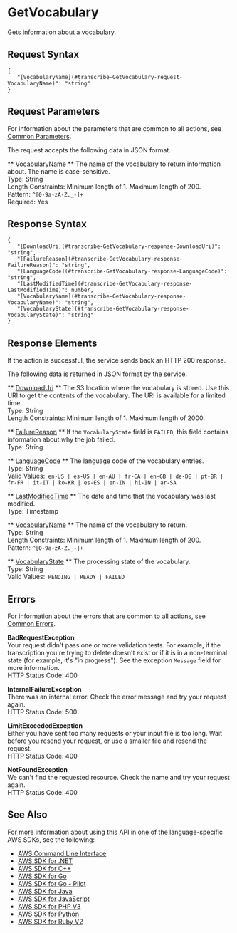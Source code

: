 # GetVocabulary<a name="API_GetVocabulary"></a>

Gets information about a vocabulary\. 

## Request Syntax<a name="API_GetVocabulary_RequestSyntax"></a>

```
{
   "[VocabularyName](#transcribe-GetVocabulary-request-VocabularyName)": "string"
}
```

## Request Parameters<a name="API_GetVocabulary_RequestParameters"></a>

For information about the parameters that are common to all actions, see [Common Parameters](CommonParameters.md)\.

The request accepts the following data in JSON format\.

 ** [VocabularyName](#API_GetVocabulary_RequestSyntax) **   <a name="transcribe-GetVocabulary-request-VocabularyName"></a>
The name of the vocabulary to return information about\. The name is case\-sensitive\.  
Type: String  
Length Constraints: Minimum length of 1\. Maximum length of 200\.  
Pattern: `^[0-9a-zA-Z._-]+`   
Required: Yes

## Response Syntax<a name="API_GetVocabulary_ResponseSyntax"></a>

```
{
   "[DownloadUri](#transcribe-GetVocabulary-response-DownloadUri)": "string",
   "[FailureReason](#transcribe-GetVocabulary-response-FailureReason)": "string",
   "[LanguageCode](#transcribe-GetVocabulary-response-LanguageCode)": "string",
   "[LastModifiedTime](#transcribe-GetVocabulary-response-LastModifiedTime)": number,
   "[VocabularyName](#transcribe-GetVocabulary-response-VocabularyName)": "string",
   "[VocabularyState](#transcribe-GetVocabulary-response-VocabularyState)": "string"
}
```

## Response Elements<a name="API_GetVocabulary_ResponseElements"></a>

If the action is successful, the service sends back an HTTP 200 response\.

The following data is returned in JSON format by the service\.

 ** [DownloadUri](#API_GetVocabulary_ResponseSyntax) **   <a name="transcribe-GetVocabulary-response-DownloadUri"></a>
The S3 location where the vocabulary is stored\. Use this URI to get the contents of the vocabulary\. The URI is available for a limited time\.  
Type: String  
Length Constraints: Minimum length of 1\. Maximum length of 2000\.

 ** [FailureReason](#API_GetVocabulary_ResponseSyntax) **   <a name="transcribe-GetVocabulary-response-FailureReason"></a>
If the `VocabularyState` field is `FAILED`, this field contains information about why the job failed\.  
Type: String

 ** [LanguageCode](#API_GetVocabulary_ResponseSyntax) **   <a name="transcribe-GetVocabulary-response-LanguageCode"></a>
The language code of the vocabulary entries\.  
Type: String  
Valid Values:` en-US | es-US | en-AU | fr-CA | en-GB | de-DE | pt-BR | fr-FR | it-IT | ko-KR | es-ES | en-IN | hi-IN | ar-SA` 

 ** [LastModifiedTime](#API_GetVocabulary_ResponseSyntax) **   <a name="transcribe-GetVocabulary-response-LastModifiedTime"></a>
The date and time that the vocabulary was last modified\.  
Type: Timestamp

 ** [VocabularyName](#API_GetVocabulary_ResponseSyntax) **   <a name="transcribe-GetVocabulary-response-VocabularyName"></a>
The name of the vocabulary to return\.  
Type: String  
Length Constraints: Minimum length of 1\. Maximum length of 200\.  
Pattern: `^[0-9a-zA-Z._-]+` 

 ** [VocabularyState](#API_GetVocabulary_ResponseSyntax) **   <a name="transcribe-GetVocabulary-response-VocabularyState"></a>
The processing state of the vocabulary\.  
Type: String  
Valid Values:` PENDING | READY | FAILED` 

## Errors<a name="API_GetVocabulary_Errors"></a>

For information about the errors that are common to all actions, see [Common Errors](CommonErrors.md)\.

 **BadRequestException**   
Your request didn't pass one or more validation tests\. For example, if the transcription you're trying to delete doesn't exist or if it is in a non\-terminal state \(for example, it's "in progress"\)\. See the exception `Message` field for more information\.  
HTTP Status Code: 400

 **InternalFailureException**   
There was an internal error\. Check the error message and try your request again\.  
HTTP Status Code: 500

 **LimitExceededException**   
Either you have sent too many requests or your input file is too long\. Wait before you resend your request, or use a smaller file and resend the request\.  
HTTP Status Code: 400

 **NotFoundException**   
We can't find the requested resource\. Check the name and try your request again\.  
HTTP Status Code: 400

## See Also<a name="API_GetVocabulary_SeeAlso"></a>

For more information about using this API in one of the language\-specific AWS SDKs, see the following:
+  [AWS Command Line Interface](https://docs.aws.amazon.com/goto/aws-cli/transcribe-2017-10-26/GetVocabulary) 
+  [AWS SDK for \.NET](https://docs.aws.amazon.com/goto/DotNetSDKV3/transcribe-2017-10-26/GetVocabulary) 
+  [AWS SDK for C\+\+](https://docs.aws.amazon.com/goto/SdkForCpp/transcribe-2017-10-26/GetVocabulary) 
+  [AWS SDK for Go](https://docs.aws.amazon.com/goto/SdkForGoV1/transcribe-2017-10-26/GetVocabulary) 
+  [AWS SDK for Go \- Pilot](https://docs.aws.amazon.com/goto/SdkForGoPilot/transcribe-2017-10-26/GetVocabulary) 
+  [AWS SDK for Java](https://docs.aws.amazon.com/goto/SdkForJava/transcribe-2017-10-26/GetVocabulary) 
+  [AWS SDK for JavaScript](https://docs.aws.amazon.com/goto/AWSJavaScriptSDK/transcribe-2017-10-26/GetVocabulary) 
+  [AWS SDK for PHP V3](https://docs.aws.amazon.com/goto/SdkForPHPV3/transcribe-2017-10-26/GetVocabulary) 
+  [AWS SDK for Python](https://docs.aws.amazon.com/goto/boto3/transcribe-2017-10-26/GetVocabulary) 
+  [AWS SDK for Ruby V2](https://docs.aws.amazon.com/goto/SdkForRubyV2/transcribe-2017-10-26/GetVocabulary) 